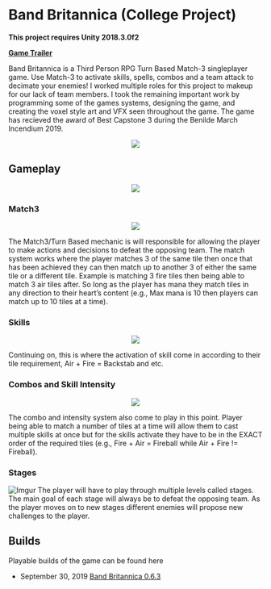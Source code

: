 # Band Britannica (College Project)
**This project requires Unity 2018.3.0f2**

**[Game Trailer](https://www.youtube.com/watch?v=YWc5KTP8SHw&feature=emb_logo)**

Band Britannica is a Third Person RPG Turn Based Match-3 singleplayer game. Use Match-3 to activate skills, spells, combos and a team attack to decimate your enemies! I worked multiple roles for this project to makeup for our lack of team members. I took the remaining important work by programming some of the games systems, designing the game, and creating the voxel style art and VFX seen throughout the game. The game has recieved the award of Best Capstone 3 during the Benilde March Incendium 2019. 
<p align="center">
  <img src="https://i.imgur.com/IjIgKrt.png">
 </p>
 
 ## Gameplay
 <p align="center">
  <img src="https://media.giphy.com/media/XFjD2uLCgfbhzS5FFs/giphy.gif">
</p>
 
### Match3
 <p align="center">
  <img src="https://i.imgur.com/Xii3I4k.png">
 </p>
 
The Match3/Turn Based mechanic is will responsible for allowing the player to make actions and decisions to defeat the
opposing team. The match system works where the player matches 3 of the same tile then once that has been achieved they can then match up to another 3 of either the same tile or a different tile. Example is matching 3 fire tiles then being able to match 3 air tiles after. 
So long as the player has mana they match tiles in any direction to their heart’s
content (e.g., Max mana is 10 then players can match up to 10 tiles at a time).

### Skills
 <p align="center">
  <img src="https://i.imgur.com/HveokUx.png">
 </p>
Continuing on, this is where the activation of skill come in according to their tile requirement, Air + Fire = Backstab and etc.

### Combos and Skill Intensity
 <p align="center">
  <img src="https://i.imgur.com/7OAfOxS.png">
 </p>
The combo and intensity system also come to play in this point. Player being able to match a number of tiles at a time will allow them to cast multiple skills at once but for the skills activate they have to be in the EXACT order of the required tiles (e.g., Fire + Air = Fireball while Air + Fire != Fireball).

### Stages
![Imgur](https://i.imgur.com/W4Smt2z.png)
The player will have to play through multiple levels called stages. The main goal of each stage will always be to defeat the opposing team. As the player moves on to new stages different enemies will propose new challenges to the player.

## Builds
Playable builds of the game can be found here
- September 30, 2019 [Band Britannica 0.6.3](https://drive.google.com/open?id=1-Mns9HaiMKJoM5Ue2RZ-anuJF_0CzaxJ)
